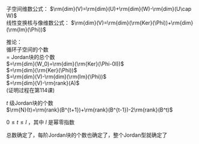 子空间维数公式： $\rm{dim}(V)=\rm{dim}(U)+\rm{dim}(W)-\rm{dim}(U\cap W)$  
线性变换核与像维数公式： $\rm{dim}(V)=\rm{dim}(\rm{Ker}(\Phi))+\rm{dim}(\rm{Im}(\Phi))$  
  
推论：  
循环子空间的个数  
$=$ Jordan块的总个数  
$=\rm{dim}(W_0)=\rm{dim}(\rm{Ker}(\Phi-0I))$  
$=\rm{dim}(\rm{Ker}(\Phi))$  
$=\rm{dim}(V)-\rm{dim}(\rm{Im}(\Phi))$  
$=\rm{dim}(V)-\rm{rank}(A)$  
(证明过程在第114课)  
  
$t$ 级Jordan块的个数  
$\rm{N}(t)=\rm{rank}(B^{t+1})+\rm{rank}(B^{t-1})-2\rm{rank}(B^t)$  
  
$0\le t\le l$ ，其中 $l$ 是幂零指数  
  
总数确定了，每阶Jordan块的个数也确定了，整个Jordan型就确定了  
